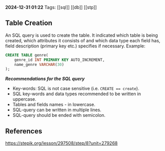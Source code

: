 **2024-12-31 01:22**
Tags: [[sql]] [[db]] [[stp]]

## Table Creation
An SQL query is used to create the table. It indicated which table is being created, which attributes it consists of and which data type each field has, field description (primary key etc.) specifies if necessary. Example:
 
```sql
CREATE TABLE genre(
	genre_id INT PRIMARY KEY AUTO_INCREMENT,
	name_genre VARCHAR(30)
);
```

***Recommendations for the SQL query***
- Key-words: SQL is not case sensitive (i.e. `CREATE == create`).
- SQL key-words and data types recommended to be written in uppercase.
- Tables and fields names - in lowercase.
- SQL-query can be written in multiple lines.
- SQL-query should be ended with semicolon.



## References
https://stepik.org/lesson/297508/step/8?unit=279268